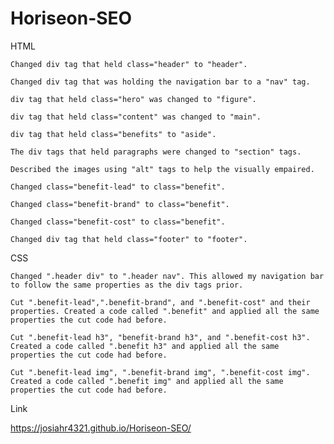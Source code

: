 # Horiseon-SEO

HTML
    
    Changed div tag that held class="header" to "header".
    
    Changed div tag that was holding the navigation bar to a "nav" tag.
    
    div tag that held class="hero" was changed to "figure".
    
    div tag that held class="content" was changed to "main".
    
    div tag that held class="benefits" to "aside".
    
    The div tags that held paragraphs were changed to "section" tags.
    
    Described the images using "alt" tags to help the visually empaired.
    
    Changed class="benefit-lead" to class="benefit".
    
    Changed class="benefit-brand" to class="benefit".
    
    Changed class="benefit-cost" to class="benefit".
    
    Changed div tag that held class="footer" to "footer".

CSS
    
    Changed ".header div" to ".header nav". This allowed my navigation bar to follow the same properties as the div tags prior.
    
    Cut ".benefit-lead",".benefit-brand", and ".benefit-cost" and their properties. Created a code called ".benefit" and applied all the same properties the cut code had before.
    
    Cut ".benefit-lead h3", "benefit-brand h3", and ".benefit-cost h3". Created a code called ".benefit h3" and applied all the same properties the cut code had before.
    
    Cut ".benefit-lead img", ".benefit-brand img", ".benefit-cost img". Created a code called ".benefit img" and applied all the same properties the cut code had before.

Link

https://josiahr4321.github.io/Horiseon-SEO/
